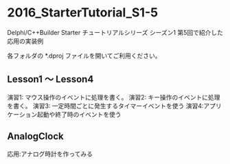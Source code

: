 # 2016_StarterTutorial_S1-5
Delphi/C++Builder Starter チュートリアルシリーズ シーズン1 第5回で紹介した応用の実装例

各フォルダの *.dproj ファイルを開いてご利用ください。

## Lesson1 ～ Lesson4

演習1: マウス操作のイベントに処理を書く。
演習2: キー操作のイベントに処理を書く。
演習3: 一定時間ごとに発生するタイマーイベントを使う
演習4:アプリケーション起動や終了時のイベントを使う

## AnalogClock

応用:アナログ時計を作ってみる
